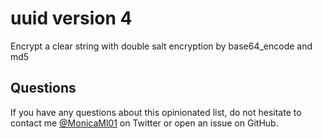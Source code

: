 # uuid version 4
Encrypt a clear string with double salt encryption by base64_encode and md5

## Questions

If you have any questions about this opinionated list, do not hesitate to contact me [@MonicaMl01](https://twitter.com/MonicaMl01) on Twitter or open an issue on GitHub.